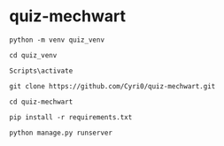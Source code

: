 # quiz-mechwart

`python -m venv quiz_venv`

`cd quiz_venv`

`Scripts\activate`

`git clone https://github.com/Cyri0/quiz-mechwart.git`

`cd quiz-mechwart`

`pip install -r requirements.txt`

`python manage.py runserver`
